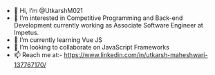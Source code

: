- 👋 Hi, I’m @UtkarshM021
- 👀 I’m interested in Competitive Programming and Back-end Development currently working as Associate Software Engineer at Impetus.
- 🌱 I’m currently learning Vue JS
- 💞️ I’m looking to collaborate on JavaScript Frameworks
- 📫 Reach me at:- https://www.linkedin.com/in/utkarsh-maheshwari-137767170/

<!---
UtkarshM021/UtkarshM021 is a ✨ special ✨ repository because its `README.md` (this file) appears on your GitHub profile.
You can click the Preview link to take a look at your changes.
--->
